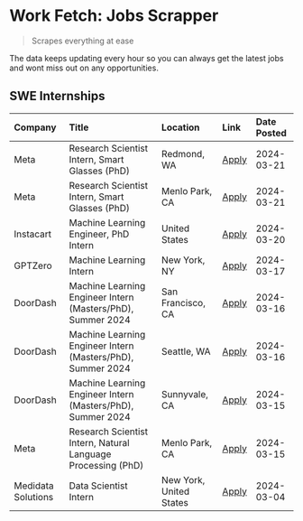 # Work Fetch: Jobs Scrapper
> Scrapes everything at ease

The data keeps updating every hour so you can always get the latest jobs and wont miss out on any opportunities.

## SWE Internships
<!--START_SECTION:workfetch-->
| Company            | Title                                                        | Location                | Link                                                                                                                                                                                                                                                                     | Date Posted   |
|:-------------------|:-------------------------------------------------------------|:------------------------|:-------------------------------------------------------------------------------------------------------------------------------------------------------------------------------------------------------------------------------------------------------------------------|:--------------|
| Meta               | Research Scientist Intern, Smart Glasses (PhD)               | Redmond, WA             | [Apply](https://www.linkedin.com/jobs/view/research-scientist-intern-smart-glasses-phd-at-meta-3811304794?position=9&pageNum=0&refId=bmJUMmveralIouHcnkG3iQ%3D%3D&trackingId=V6zPUk2tHUaZon3tlb3gTA%3D%3D&trk=public_jobs_jserp-result_search-card)                      | 2024-03-21    |
| Meta               | Research Scientist Intern, Smart Glasses (PhD)               | Menlo Park, CA          | [Apply](https://www.linkedin.com/jobs/view/research-scientist-intern-smart-glasses-phd-at-meta-3811308332?position=13&pageNum=0&refId=bmJUMmveralIouHcnkG3iQ%3D%3D&trackingId=agylEDSUb%2FsAyDcQySCiGg%3D%3D&trk=public_jobs_jserp-result_search-card)                   | 2024-03-21    |
| Instacart          | Machine Learning Engineer, PhD Intern                        | United States           | [Apply](https://www.linkedin.com/jobs/view/machine-learning-engineer-phd-intern-at-instacart-3815634369?position=5&pageNum=0&refId=bmJUMmveralIouHcnkG3iQ%3D%3D&trackingId=U8lX7SIrbTe0J8aqNDsqMQ%3D%3D&trk=public_jobs_jserp-result_search-card)                        | 2024-03-20    |
| GPTZero            | Machine Learning Intern                                      | New York, NY            | [Apply](https://www.linkedin.com/jobs/view/machine-learning-intern-at-gptzero-3860723963?position=10&pageNum=0&refId=bmJUMmveralIouHcnkG3iQ%3D%3D&trackingId=cRShnQXSU%2BTkkISoRbZowg%3D%3D&trk=public_jobs_jserp-result_search-card)                                    | 2024-03-17    |
| DoorDash           | Machine Learning Engineer Intern (Masters/PhD), Summer 2024  | San Francisco, CA       | [Apply](https://www.linkedin.com/jobs/view/machine-learning-engineer-intern-masters-phd-summer-2024-at-doordash-3736457737?position=3&pageNum=0&refId=bmJUMmveralIouHcnkG3iQ%3D%3D&trackingId=iIqpUqh6pIm1dTE3hfRzyA%3D%3D&trk=public_jobs_jserp-result_search-card)     | 2024-03-16    |
| DoorDash           | Machine Learning Engineer Intern (Masters/PhD), Summer 2024  | Seattle, WA             | [Apply](https://www.linkedin.com/jobs/view/machine-learning-engineer-intern-masters-phd-summer-2024-at-doordash-3736455966?position=4&pageNum=0&refId=bmJUMmveralIouHcnkG3iQ%3D%3D&trackingId=Xc3DcyOfgQCx3tIqXImQIg%3D%3D&trk=public_jobs_jserp-result_search-card)     | 2024-03-16    |
| DoorDash           | Machine Learning Engineer Intern (Masters/PhD), Summer 2024  | Sunnyvale, CA           | [Apply](https://www.linkedin.com/jobs/view/machine-learning-engineer-intern-masters-phd-summer-2024-at-doordash-3736454973?position=2&pageNum=0&refId=bmJUMmveralIouHcnkG3iQ%3D%3D&trackingId=TnnPG1K%2FBdzNUj54h%2BPXCw%3D%3D&trk=public_jobs_jserp-result_search-card) | 2024-03-15    |
| Meta               | Research Scientist Intern, Natural Language Processing (PhD) | Menlo Park, CA          | [Apply](https://www.linkedin.com/jobs/view/research-scientist-intern-natural-language-processing-phd-at-meta-3858718375?position=12&pageNum=0&refId=bmJUMmveralIouHcnkG3iQ%3D%3D&trackingId=EMs42Va8GJaobBVq5qXolg%3D%3D&trk=public_jobs_jserp-result_search-card)       | 2024-03-15    |
| Medidata Solutions | Data Scientist Intern                                        | New York, United States | [Apply](https://www.linkedin.com/jobs/view/data-scientist-intern-at-medidata-solutions-3810253704?position=11&pageNum=0&refId=bmJUMmveralIouHcnkG3iQ%3D%3D&trackingId=5Rsqk8j%2B6cj5sKDaWnKh2A%3D%3D&trk=public_jobs_jserp-result_search-card)                           | 2024-03-04    |
<!--END_SECTION:workfetch-->
